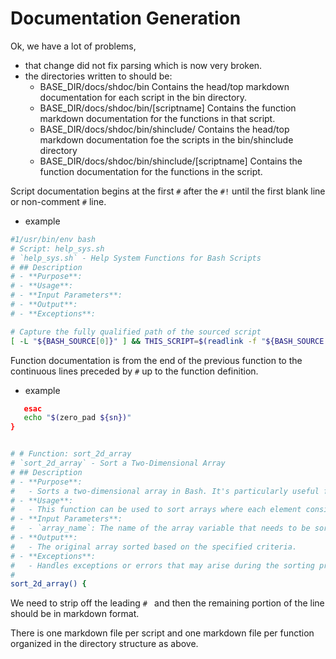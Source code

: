 # Documentation Generation

Ok, we have a lot of problems,

- that change did not fix parsing which is now very broken.
- the directories written to should be:
  - BASE_DIR/docs/shdoc/bin
     Contains the head/top markdown documentation for each script in the bin directory. 
  - BASE_DIR/docs/shdoc/bin/[scriptname]
     Contains the function markdown documentation for the functions in that script.
  - BASE_DIR/docs/shdoc/bin/shinclude/
     Contains the head/top markdown documentation foe the scripts in the  bin/shinclude directory
  - BASE_DIR/docs/shdoc/bin/shinclude/[scriptname]
     Contains the function documentation for the functions in the script.

Script documentation begins at the first `#` after the `#!` until the first blank line or non-comment `#` line.
- example
```bash
#1/usr/bin/env bash
# Script: help_sys.sh
# `help_sys.sh` - Help System Functions for Bash Scripts
# ## Description
# - **Purpose**:
# - **Usage**:
# - **Input Parameters**:   
# - **Output**:
# - **Exceptions**:

# Capture the fully qualified path of the sourced script
[ -L "${BASH_SOURCE[0]}" ] && THIS_SCRIPT=$(readlink -f "${BASH_SOURCE[0]}") || THIS_SCRIPT="${BASH_SOURCE[0]}"
```

Function documentation is from the end of the previous function to the continuous lines preceded by `#`  up to the function definition.
- example
```bash
   esac
   echo "$(zero_pad ${sn})"
}


# # Function: sort_2d_array
# `sort_2d_array` - Sort a Two-Dimensional Array
# ## Description
# - **Purpose**:
#   - Sorts a two-dimensional array in Bash. It's particularly useful for organizing data that is stored in a format of paired elements.
# - **Usage**: 
#   - This function can be used to sort arrays where each element consists of a pair of values (e.g., key-value pairs). It's beneficial in scenarios where data needs to be sorted based on one of the dimensions.
# - **Input Parameters**: 
#   - `array_name`: The name of the array variable that needs to be sorted.
# - **Output**: 
#   - The original array sorted based on the specified criteria.
# - **Exceptions**: 
#   - Handles exceptions or errors that may arise during the sorting process (to be detailed based on function's implementation).
#
sort_2d_array() {
```

We need to strip off the leading `# ` and then the remaining portion of the line should be in markdown format.

There is one markdown file per script and one markdown file per function organized in the directory structure as above.